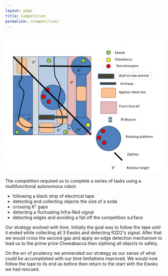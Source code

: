 ```yaml
---
layout: page
title: Competition
permalink: /competition/
---
```


![competition surface](/assets/compsurface.PNG)

The competition required us to complete a series of tasks using a multifunctional autonomous robot: 
  - following a black strip of electrical tape
  - detecting and collecting objects the size of a soda
  - crossing 6" gaps
  - detecting a fluctuating Infra-Red signal
  - detecting edges and avoiding a fall off the competition surface

Our strategy evolved with time. Initially the goal was to follow the tape until it ended while collecting all 3 Ewoks and detecting R2D2's signal. After that we would cross the second gap and apply an edge detection mechanism to lead us to the prime prize Chewabacca then ziplining all objects to safety.

On the err of prudency we ammended our strategy as our sense of what could be accomplished with our time limitations improved. We would now follow the tape to its end as before then return to the start with the Ewoks we had rescued.
